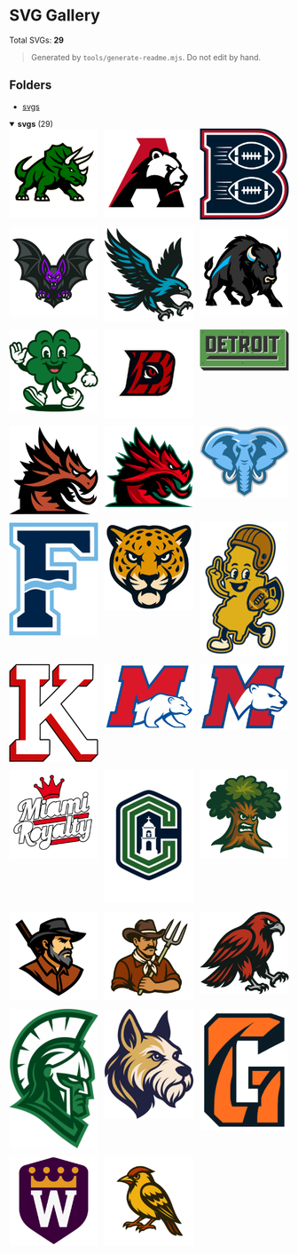 # SVG Gallery

Total SVGs: **29**

> Generated by `tools/generate-readme.mjs`. Do not edit by hand.

## Folders
- [svgs](#svgs)


<details open>
<summary><strong>svgs</strong> (29)</summary>

<div style="display:flex;flex-wrap:wrap;gap:12px;align-items:flex-start;">
<a href="svgs/Triceratops.svg" title="svgs/Triceratops.svg"><img src="svgs/Triceratops.svg" alt="svgs/Triceratops.svg" width="160" /></a>
<a href="svgs/a%20bear.svg" title="svgs/a bear.svg"><img src="svgs/a%20bear.svg" alt="svgs/a bear.svg" width="160" /></a>
<a href="svgs/b.svg" title="svgs/b.svg"><img src="svgs/b.svg" alt="svgs/b.svg" width="160" /></a>
<a href="svgs/bat.svg" title="svgs/bat.svg"><img src="svgs/bat.svg" alt="svgs/bat.svg" width="160" /></a>
<a href="svgs/blue%20hawk.svg" title="svgs/blue hawk.svg"><img src="svgs/blue%20hawk.svg" alt="svgs/blue hawk.svg" width="160" /></a>
<a href="svgs/bull%20bison.svg" title="svgs/bull bison.svg"><img src="svgs/bull%20bison.svg" alt="svgs/bull bison.svg" width="160" /></a>
<a href="svgs/clover.svg" title="svgs/clover.svg"><img src="svgs/clover.svg" alt="svgs/clover.svg" width="160" /></a>
<a href="svgs/d%20tiger.svg" title="svgs/d tiger.svg"><img src="svgs/d%20tiger.svg" alt="svgs/d tiger.svg" width="160" /></a>
<a href="svgs/detroit.svg" title="svgs/detroit.svg"><img src="svgs/detroit.svg" alt="svgs/detroit.svg" width="160" /></a>
<a href="svgs/dragon%201.svg" title="svgs/dragon 1.svg"><img src="svgs/dragon%201.svg" alt="svgs/dragon 1.svg" width="160" /></a>
<a href="svgs/dragon%202.svg" title="svgs/dragon 2.svg"><img src="svgs/dragon%202.svg" alt="svgs/dragon 2.svg" width="160" /></a>
<a href="svgs/elephant.svg" title="svgs/elephant.svg"><img src="svgs/elephant.svg" alt="svgs/elephant.svg" width="160" /></a>
<a href="svgs/f%20wave.svg" title="svgs/f wave.svg"><img src="svgs/f%20wave.svg" alt="svgs/f wave.svg" width="160" /></a>
<a href="svgs/jaguar.svg" title="svgs/jaguar.svg"><img src="svgs/jaguar.svg" alt="svgs/jaguar.svg" width="160" /></a>
<a href="svgs/jersey.svg" title="svgs/jersey.svg"><img src="svgs/jersey.svg" alt="svgs/jersey.svg" width="160" /></a>
<a href="svgs/k.svg" title="svgs/k.svg"><img src="svgs/k.svg" alt="svgs/k.svg" width="160" /></a>
<a href="svgs/m%20bear%202.svg" title="svgs/m bear 2.svg"><img src="svgs/m%20bear%202.svg" alt="svgs/m bear 2.svg" width="160" /></a>
<a href="svgs/m%20bear.svg" title="svgs/m bear.svg"><img src="svgs/m%20bear.svg" alt="svgs/m bear.svg" width="160" /></a>
<a href="svgs/miami%20royalty.svg" title="svgs/miami royalty.svg"><img src="svgs/miami%20royalty.svg" alt="svgs/miami royalty.svg" width="160" /></a>
<a href="svgs/mission%20c.svg" title="svgs/mission c.svg"><img src="svgs/mission%20c.svg" alt="svgs/mission c.svg" width="160" /></a>
<a href="svgs/oak%20WIP.svg" title="svgs/oak WIP.svg"><img src="svgs/oak%20WIP.svg" alt="svgs/oak WIP.svg" width="160" /></a>
<a href="svgs/pioneer.svg" title="svgs/pioneer.svg"><img src="svgs/pioneer.svg" alt="svgs/pioneer.svg" width="160" /></a>
<a href="svgs/ranchhand.svg" title="svgs/ranchhand.svg"><img src="svgs/ranchhand.svg" alt="svgs/ranchhand.svg" width="160" /></a>
<a href="svgs/redhawk.svg" title="svgs/redhawk.svg"><img src="svgs/redhawk.svg" alt="svgs/redhawk.svg" width="160" /></a>
<a href="svgs/spartan%202.svg" title="svgs/spartan 2.svg"><img src="svgs/spartan%202.svg" alt="svgs/spartan 2.svg" width="160" /></a>
<a href="svgs/terrier.svg" title="svgs/terrier.svg"><img src="svgs/terrier.svg" alt="svgs/terrier.svg" width="160" /></a>
<a href="svgs/tiger%20g.svg" title="svgs/tiger g.svg"><img src="svgs/tiger%20g.svg" alt="svgs/tiger g.svg" width="160" /></a>
<a href="svgs/w%20crown.svg" title="svgs/w crown.svg"><img src="svgs/w%20crown.svg" alt="svgs/w crown.svg" width="160" /></a>
<a href="svgs/yellowhammer.svg" title="svgs/yellowhammer.svg"><img src="svgs/yellowhammer.svg" alt="svgs/yellowhammer.svg" width="160" /></a>
</div>

</details>
